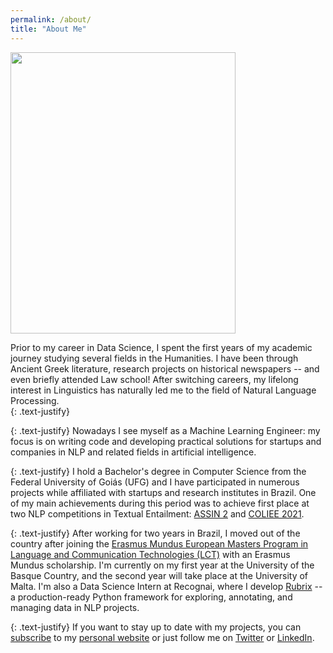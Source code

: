 ```yaml
---
permalink: /about/
title: "About Me"
---
```


<img align="center" src="https://raw.githubusercontent.com/ruanchaves/ruanchaves.github.io/master/assets/images/260491820_847317849268676_7901192087852364308_n.jpg" width="360" height="450" />

Prior to my career in Data Science, I spent the first years of my academic journey studying several fields in the Humanities. I have been through Ancient Greek literature, research projects on historical newspapers -- and even briefly attended Law school! After switching careers, my lifelong interest in Linguistics has naturally led me to the field of Natural Language Processing.   
{: .text-justify} 

{: .text-justify} Nowadays I see myself as a Machine Learning Engineer: my focus is on writing code and developing practical solutions for startups and companies in NLP and related fields in artificial intelligence.   

{: .text-justify} I hold a Bachelor's degree in Computer Science from the Federal University of Goiás (UFG) and I have participated in numerous projects while affiliated with startups and research institutes in Brazil. One of my main achievements during this period was to achieve first place at two NLP competitions in Textual Entailment: [ASSIN 2](https://sites.google.com/view/assin2/english) and [COLIEE 2021](https://sites.ualberta.ca/~rabelo/COLIEE2021/).     

{: .text-justify} After working for two years in Brazil, I moved out of the country after joining the [Erasmus Mundus European Masters Program in Language and Communication Technologies (LCT)](https://lct-master.org/) with an Erasmus Mundus scholarship. I'm currently on my first year at the University of the Basque Country, and the second year will take place at the University of Malta. I'm also a Data Science Intern at Recognai, where I develop [Rubrix](https://www.rubrix.ml/) -- a production-ready Python framework for exploring, annotating, and managing data in NLP projects.     

{: .text-justify} If you want to stay up to date with my projects, you can [subscribe](https://ruanchaves.github.io/subscribe/) to my [personal website](https://ruanchaves.github.io) or just follow me on [Twitter](https://twitter.com/ruanchaves93) or [LinkedIn](https://www.linkedin.com/in/ruanchaves/).    
